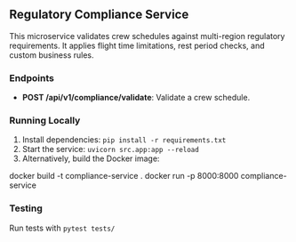 ## Regulatory Compliance Service

This microservice validates crew schedules against multi-region regulatory requirements.
It applies flight time limitations, rest period checks, and custom business rules.

### Endpoints
- **POST /api/v1/compliance/validate**: Validate a crew schedule.

### Running Locally
1. Install dependencies: `pip install -r requirements.txt`
2. Start the service: `uvicorn src.app:app --reload`
3. Alternatively, build the Docker image:

docker build -t compliance-service . docker run -p 8000:8000 compliance-service

### Testing
Run tests with `pytest tests/`
